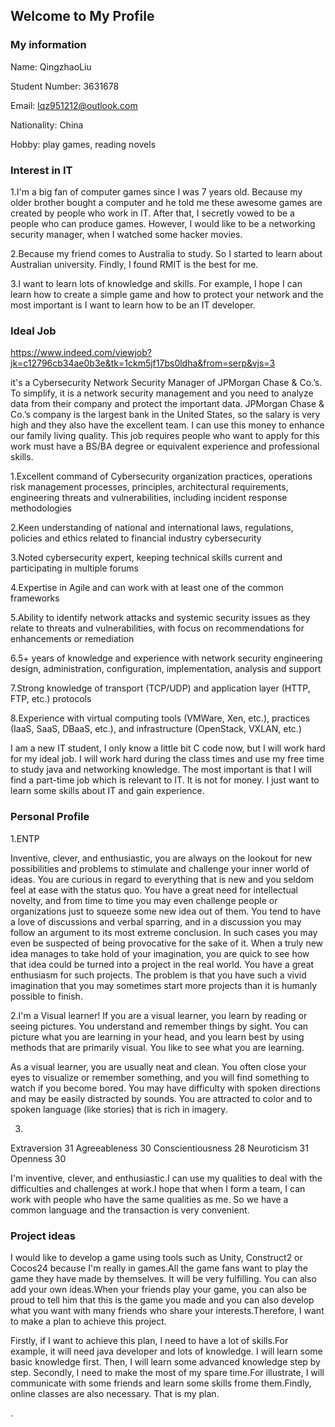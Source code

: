 ## Welcome to My Profile

### My information
 
 Name:  QingzhaoLiu
 
 Student Number: 3631678
 
 Email: lqz951212@outlook.com
 
 Nationality: China
 
 Hobby: play games, reading novels 



### Interest in IT 

1.I'm a big fan of computer games since I was 7 years old. Because my older brother bought a computer and he told me these awesome games are created by people who work in IT. After that, I secretly vowed to be a people who can produce games. However, I would like to be a networking security manager, when I watched some hacker movies. 

2.Because my friend comes to Australia to study. So I started to learn about Australian university. Findly, I found RMIT is the best for me. 

3.I want to learn lots of knowledge and skills. For example, I hope I can learn how to create a simple game and how to protect your network and the most important is I want to learn how to be an IT developer. 


### Ideal Job

https://www.indeed.com/viewjob?jk=c12796cb34ae0b3e&tk=1ckm5jf17bs0ldha&from=serp&vjs=3

it's a Cybersecurity Network Security Manager of JPMorgan Chase & Co.’s. To simplify, it is a network security management and you need to analyze data from their company and protect the important data. JPMorgan Chase & Co.’s company is the largest bank in the United States, so the salary is very high and they also have the excellent team. I can use this money to enhance our family living quality. This job requires people who want to apply for this work must have a BS/BA degree or equivalent experience and professional skills.

1.Excellent command of Cybersecurity organization practices, operations risk management processes, principles, architectural requirements, engineering threats and vulnerabilities, including incident response methodologies

2.Keen understanding of national and international laws, regulations, policies and ethics related to financial industry cybersecurity

3.Noted cybersecurity expert, keeping technical skills current and participating in multiple forums

4.Expertise in Agile and can work with at least one of the common frameworks

5.Ability to identify network attacks and systemic security issues as they relate to threats and vulnerabilities, with focus on recommendations for enhancements or remediation

6.5+ years of knowledge and experience with network security engineering design, administration, configuration, implementation, analysis and support

7.Strong knowledge of transport (TCP/UDP) and application layer (HTTP, FTP, etc.) protocols

8.Experience with virtual computing tools (VMWare, Xen, etc.), practices (IaaS, SaaS, DBaaS, etc.), and infrastructure (OpenStack, VXLAN, etc.)

I am a new IT student, I only know a little bit C code now, but I will work hard for my ideal job. I will work hard during the class times and use my free time to study java and networking knowledge. The most important is that  I  will find a part-time job which is relevant to IT. It is not for money. I just want to learn some skills about IT and gain experience.


### Personal Profile
1.ENTP

Inventive, clever, and enthusiastic, you are always on the lookout for new possibilities and problems to stimulate and challenge your inner world of ideas. You are curious in regard to everything that is new and you seldom feel at ease with the status quo. You have a great need for intellectual novelty, and from time to time you may even challenge people or organizations just to squeeze some new idea out of them. You tend to have a love of discussions and verbal sparring, and in a discussion you may follow an argument to its most extreme conclusion. In such cases you may even be suspected of being provocative for the sake of it. When a truly new idea manages to take hold of your imagination, you are quick to see how that idea could be turned into a project in the real world. You have a great enthusiasm for such projects. The problem is that you have such a vivid imagination that you may sometimes start more projects than it is humanly possible to finish.

2.I'm a Visual learner! 
If you are a visual learner, you learn by reading or seeing pictures. You understand and remember things by sight. You can picture what you are learning in your head, and you learn best by using methods that are primarily visual. You like to see what you are learning.

As a visual learner, you are usually neat and clean. You often close your eyes to visualize or remember something, and you will find something to watch if you become bored. You may have difficulty with spoken directions and may be easily distracted by sounds. You are attracted to color and to spoken language (like stories) that is rich in imagery.

3.
Extraversion	  31
Agreeableness	  30
Conscientiousness	  28
Neuroticism	  31
Openness	  30


I'm inventive, clever, and enthusiastic.I can use my qualities to deal with the difficulties and challenges at work.I hope that when I form a team, I can work with people who have the same qualities as me. So we have a common language and the transaction is very convenient.

### Project ideas

I would like to develop a game using tools such as Unity, Construct2  or Cocos24 because I'm really in games.All the game fans want to play the game they have made by themselves. It will be very fulfilling. You can also add your own ideas.When your friends play your game, you can also be proud to tell him that this is the game you made and you can also develop what you want with many friends who share your interests.Therefore, I want to make a plan to achieve this project.

Firstly, if I want to achieve this plan, I need to have a lot of skills.For example, it will need java developer and lots of knowledge. I will learn some basic knowledge first. Then, I will learn some advanced knowledge step by step. Secondly, I need to make the most of my spare time.For illustrate, I will communicate with some friends and learn some skills frome them.Findly, online classes are also necessary. That is my plan.


.
